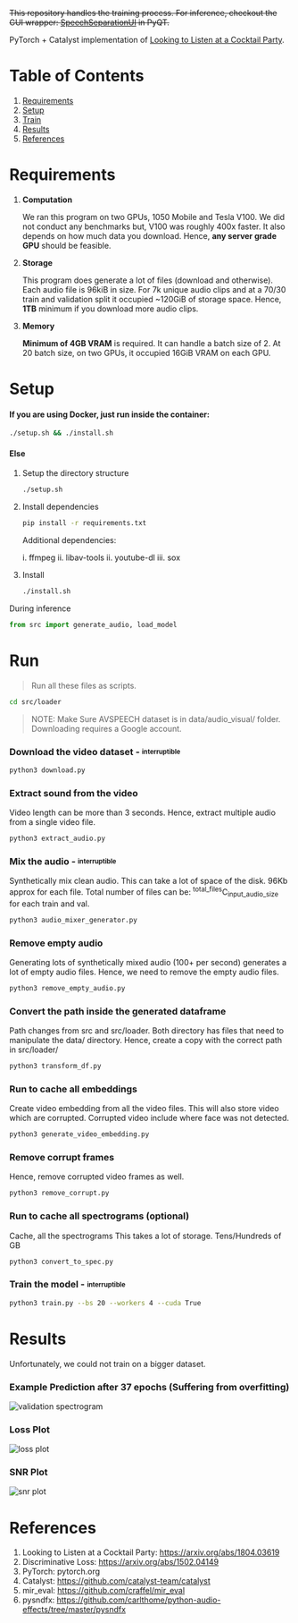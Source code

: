 <del>This repository handles the training process. For inference, checkout the GUI wrapper: [SpeechSeparationUI](https://github.com/RajKhandor/SpeechSeparationUI) in PyQT.</del>

PyTorch + Catalyst implementation of [Looking to Listen at a Cocktail Party](https://arxiv.org/abs/1804.03619).

# Table of Contents
1. [Requirements](#requirements)
2. [Setup](#setup)
3. [Train](#train)
4. [Results](#results)
5. [References](#references)

# Requirements

1. **Computation**

    We ran this program on two GPUs, 1050 Mobile and Tesla V100. We did not conduct any benchmarks but, V100 was roughly 400x faster. It also depends on how much data you download. Hence, **any server grade GPU** should be feasible.

2. **Storage**

    This program does generate a lot of files (download and otherwise). Each audio file is 96kiB in size. For 7k unique audio clips and at a 70/30 train and validation split it occupied  ~120GiB of storage space. Hence, **1TB** minimum if you download more audio clips.
3. **Memory**

    **Minimum of 4GB VRAM** is required. It can handle a batch size of 2.
    At 20 batch size, on two GPUs, it occupied 16GiB VRAM on each GPU. 

# Setup

#### If you are using Docker, just run inside the container:
```bash
./setup.sh && ./install.sh
```

#### Else

1. Setup the directory structure
    ```bash
    ./setup.sh
    ```

2. Install dependencies
    ```bash
    pip install -r requirements.txt
    ```
    Additional dependencies:

    i. ffmpeg
    ii. libav-tools
    ii. youtube-dl
    iii. sox

3. Install
    ```bash
    ./install.sh
    ```
        
During inference
```python
from src import generate_audio, load_model
```

# Run

> Run all these files as scripts.
```bash
cd src/loader
```

> NOTE: Make Sure AVSPEECH dataset is in data/audio\_visual/ folder. Downloading requires a Google account.

### Download the video dataset - <sub><sup>interruptible</sup></sub>


```bash
python3 download.py
```

### Extract sound from the video

Video length can be more than 3 seconds. Hence, extract multiple audio from a single video file.
```bash
python3 extract_audio.py
```

### Mix the audio - <sub><sup>interruptible</sup></sub>

Synthetically mix clean audio. This can take a lot of space of the disk. 96Kb approx for each file.
Total number of files can be: <sup>total_files</sup>C<sub>input_audio_size </sub> for each train and val.
```bash
python3 audio_mixer_generator.py
```

### Remove empty audio

Generating lots of synthetically mixed audio (100+ per second) generates a lot of empty audio files.
Hence, we need to remove the empty audio files.
```bash
python3 remove_empty_audio.py
```

### Convert the path inside the generated dataframe

Path changes from src and src/loader. Both directory has files that need to manipulate
the data/ directory. Hence, create a copy with the correct path in src/loader/
```bash
python3 transform_df.py
```

### Run to cache all embeddings

Create video embedding from all the video files. This will also store video which 
are corrupted. Corrupted video include where face was not detected.
```bash
python3 generate_video_embedding.py
```

### Remove corrupt frames

Hence, remove corrupted video frames as well.
```bash
python3 remove_corrupt.py
```

### Run to cache all spectrograms (optional)

Cache, all the spectrograms
This takes a lot of storage. Tens/Hundreds of GB
```bash
python3 convert_to_spec.py
```

### Train the model - <sub><sup>interruptible</sup></sub>

```bash
python3 train.py --bs 20 --workers 4 --cuda True
```

# Results

Unfortunately, we could not train on a bigger dataset.

### Example Prediction after 37 epochs (Suffering from overfitting)
![validation spectrogram](data/images/validation_example.png "Validation Spectrogram")

### Loss Plot
![loss plot](data/images/loss_plot.png "Loss Plot")

### SNR Plot
![snr plot](data/images/snr_plot.png "SNR Plot")

# References

1. Looking to Listen at a Cocktail Party: https://arxiv.org/abs/1804.03619
2. Discriminative Loss: https://arxiv.org/abs/1502.04149
3. PyTorch: pytorch.org
4. Catalyst: https://github.com/catalyst-team/catalyst
5. mir_eval: https://github.com/craffel/mir_eval
6. pysndfx: https://github.com/carlthome/python-audio-effects/tree/master/pysndfx